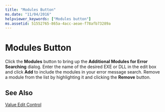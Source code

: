 ```yaml
---
title: "Modules Button"
ms.date: "11/04/2016"
helpviewer_keywords: ["Modules button"]
ms.assetid: 51552765-865a-4acc-aeae-f78afb73289a
---
```

# Modules Button

Click the **Modules** button to bring up the **Additional Modules for Error Searching** dialog. Enter the name of the desired EXE or DLL in the edit box and click **Add** to include the modules in your error message search. Remove a module from the list by highlighting it and clicking the **Remove** button.

## See Also

[Value Edit Control](value-edit-control.md)